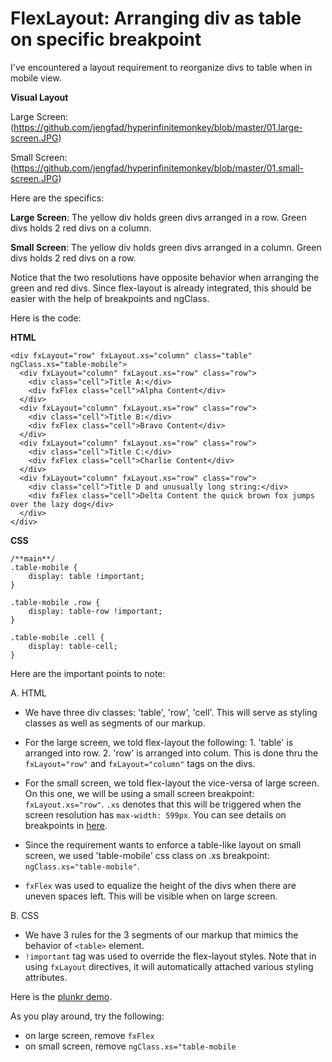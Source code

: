 # FlexLayout: Arranging div as table on specific breakpoint

I've encountered a layout requirement to reorganize divs to table when in mobile view.

**Visual Layout**

Large Screen:
(https://github.com/jengfad/hyperinfinitemonkey/blob/master/01.large-screen.JPG)

Small Screen:
(https://github.com/jengfad/hyperinfinitemonkey/blob/master/01.small-screen.JPG)

Here are the specifics:

**Large Screen**: The yellow div holds green divs arranged in a row. Green divs holds 2 red divs on a column.

**Small Screen**: The yellow div holds green divs arranged in a column. Green divs holds 2 red divs on a row.

Notice that the two resolutions have opposite behavior when arranging the green and red divs. Since flex-layout is already integrated, this should be easier with the help of breakpoints and ngClass.

Here is the code:

**HTML**
```
<div fxLayout="row" fxLayout.xs="column" class="table" ngClass.xs="table-mobile">
  <div fxLayout="column" fxLayout.xs="row" class="row">
    <div class="cell">Title A:</div>
    <div fxFlex class="cell">Alpha Content</div>
  </div>
  <div fxLayout="column" fxLayout.xs="row" class="row">
    <div class="cell">Title B:</div>
    <div fxFlex class="cell">Bravo Content</div>
  </div>
  <div fxLayout="column" fxLayout.xs="row" class="row">
    <div class="cell">Title C:</div>
    <div fxFlex class="cell">Charlie Content</div>
  </div>
  <div fxLayout="column" fxLayout.xs="row" class="row">
    <div class="cell">Title D and unusually long string:</div>
    <div fxFlex class="cell">Delta Content the quick brown fox jumps over the lazy dog</div>
  </div>
</div>

```

**CSS**
```
/**main**/
.table-mobile {
	display: table !important;
}

.table-mobile .row {
	display: table-row !important;
}

.table-mobile .cell {
	display: table-cell;
}
```

Here are the important points to note:

A. HTML
- We have three div classes: 'table', 'row', 'cell'. This will serve as styling classes as well as segments of our markup.
- For the large screen, we told flex-layout the following:
        1. 'table' is arranged into row.
        2. 'row' is arranged into colum.
    This is done thru the `fxLayout="row"` and `fxLayout="column"` tags on the divs.

- For the small screen, we told flex-layout the vice-versa of large screen.
On this one, we will be using a small screen breakpoint: `fxLayout.xs="row"`. `.xs` denotes that this will be triggered when the screen resolution has `max-width: 599px`. You can see details on breakpoints in [here](https://github.com/angular/flex-layout/wiki/Responsive-API).

- Since the requirement wants to enforce a table-like layout on small screen, we used 'table-mobile' css class on .xs breakpoint: `ngClass.xs="table-mobile"`.

- `fxFlex` was used to equalize the height of the divs when there are uneven spaces left. This will be visible when on large screen.

B. CSS

- We have 3 rules for the 3 segments of our markup that mimics the behavior of `<table>` element.
- `!important` tag was used to override the flex-layout styles. Note that in using `fxLayout` directives, it will automatically attached various styling attributes.

Here is the [plunkr demo](https://plnkr.co/edit/7rsHjF1T58exGZch2gAb?p=preview).

As you play around, try the following:

- on large screen, remove `fxFlex`
- on small screen, remove `ngClass.xs="table-mobile`
